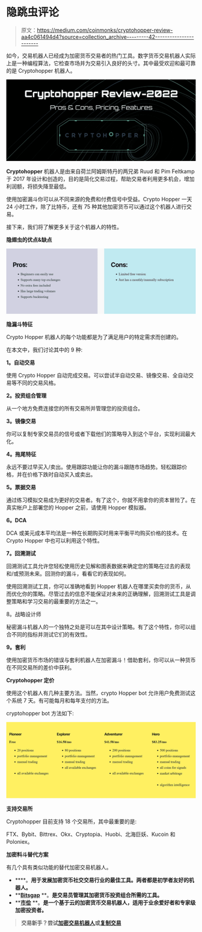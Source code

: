 # 隐跳虫评论

> 原文：<https://medium.com/coinmonks/cryptohopper-review-aa4c061494d4?source=collection_archive---------42----------------------->

如今，交易机器人已经成为加密货币交易者的热门工具。数字货币交易机器人实际上是一种编程算法，它检查市场并为交易引入良好的头寸。其中最受欢迎和最可靠的是 Cryptohopper 机器人。

![](img/cc0d922fd4dca7d20066bd5c98125d2a.png)

**Cryptohopper** 机器人是由来自荷兰阿姆斯特丹的两兄弟 Ruud 和 Pim Feltkamp 于 2017 年设计和创造的，目的是简化交易过程，帮助交易者利用更多机会，增加利润额，将损失降至最低。

使用加密漏斗你可以从不同来源的免费和付费信号中受益。Crypto Hopper 一天 24 小时工作，除了比特币，还有 75 种其他加密货币可以通过这个机器人进行交易。

接下来，我们将了解更多关于这个机器人的特性。

**隐翅虫的优点&缺点**

![](img/0491ca142a195018738c4489d0a629de.png)

**隐漏斗特征**

Crypto Hopper 机器人的每个功能都是为了满足用户的特定需求而创建的。

在本文中，我们讨论其中的 9 种:

**1。自动交易**

使用 Crypto Hopper 自动完成交易。可以尝试半自动交易、镜像交易、全自动交易等不同的交易风格。

**2。投资组合管理**

从一个地方免费连接您的所有交易所并管理您的投资组合。

**3。镜像交易**

你可以复制专家交易员的信号或者下载他们的策略导入到这个平台，实现利润最大化。

**4。拖尾特征**

永远不要过早买入/卖出。使用跟踪功能让你的漏斗跟随市场趋势。轻松跟踪价格，并在价格下跌时自动买入或卖出。

**5。票据交易**

通过练习模拟交易成为更好的交易者。有了这个，你就不用拿你的资本冒险了。在真实帐户上部署您的 Hopper 之前，请使用 Hopper 模拟器。

**6。DCA**

DCA 或美元成本平均法是一种在长期购买时用来平衡平均购买价格的技术。在 Crypto Hopper 中也可以利用这个特性。

**7。回溯测试**

回溯测试工具允许您轻松使用历史见解和图表数据来确定您的策略在过去的表现和/或预测未来。回测你的漏斗，看看它的表现如何。

使用回溯测试工具，你可以准确地看到 Hopper 机器人在哪里买卖你的货币，从而优化你的策略。尽管过去的信息不能保证对未来的正确理解，回溯测试工具是调整策略和学习交易的最重要的方法之一。

8。战略设计师

秘密漏斗机器人的一个独特之处是可以在其中设计策略。有了这个特性，你可以组合不同的指标并测试它们的有效性。

**9。套利**

使用加密货币市场的错误与套利机器人在加密漏斗！借助套利，你可以从一种货币在不同交易所的差价中获利。

**Cryptohopper 定价**

使用这个机器人有几种主要方法。当然，crypto Hopper bot 允许用户免费测试这个系统 7 天。有可能每月和每年支付的方法。

cryptohopper bot 方法如下:

![](img/0e4993dd52a15ebee37202309d1007ef.png)

**支持交易所**

Cryptohopper 目前支持 18 个交易所，其中最重要的是:

FTX、Bybit、Bittrex、Okx、Cryptopia、Huobi、北海巨妖、Kucoin 和 Poloniex。

**加密料斗替代方案**

有几个具有类似功能的替代加密交易机器人。

*   [](https://dealerify.io/platform/#/register?r=14111326)****。**用于发展加密货币社交交易行业的最佳工具。两者都是初学者友好的机器人。**
*   **[**Bitsgap**](https://bitsgap.com/?ref=8c1ea0df-bot) **。**是交易员管理其加密货币投资组合所需的工具。**
*   **[**市侩**](https://tradesanta.com/) **。**是一个基于云的加密货币交易机器人，适用于业余爱好者和专家级加密投资者。**

> **交易新手？尝试[加密交易机器人](/coinmonks/crypto-trading-bot-c2ffce8acb2a)或[复制交易](/coinmonks/top-10-crypto-copy-trading-platforms-for-beginners-d0c37c7d698c)**